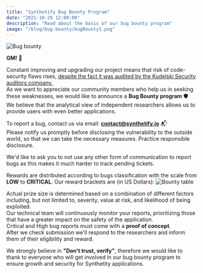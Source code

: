 ```yaml
---
title: "Synthetify Bug Bounty Program"
date: "2021-10-29 12:00:00"
description: "Read about the basis of our bug bounty program"
image: "/blog/bug-bounty/bugBounty1.png"
---
```

![Bug bounty](/blog/bug-bounty/bugBounty2.png "horizontal")

**GM!** 👋

Constant improving and upgrading our project means that risk of code-security flaws rises, [despite the fact it was audited by the Kudelski Security auditors company.](https://www.synthetify.io/blog/audit/)  
As we want to appreciate our community members who help us in seeking these weaknesses, we would like to announce a **Bug Bounty program** 🛡️   
We believe that the analytical view of independent researchers allows us to provide users with even better applications.  

To report a bug, contact us via email: **contact@synthetify.io** 📬  
Please notify us promptly before disclosing the vulnerability to the outside world, so that we can take the necessary measures. Practice responsible disclosure.

We'd like to ask you to not use any other form of communication to report bugs as this makes it much harder to track pending tickets.

Rewards are distributed according to bugs classification with the scale from **LOW** to **CRITICAL**. Our reward brackets are (in US Dollars): ![Bounty table](/blog/bug-bounty/bountyTab.png "horizontal")


Actual prize size is determined based on a combination of different factors including, but not limited to, severity, value at risk, and likelihood of being exploited.  
Our technical team will continuously monitor your reports, prioritizing those that have a greater impact on the safety of the application.  
Critical and High bug reports must come with a **proof of concept**.  
After we check submission we'll respond to the researchers and inform them of their eligibility and reward.


We strongly believe in **"Don't trust, verify"**, therefore we would like to thank to everyone who will get involved in our bug bounty program to ensure growth and security for Synthetity applications.